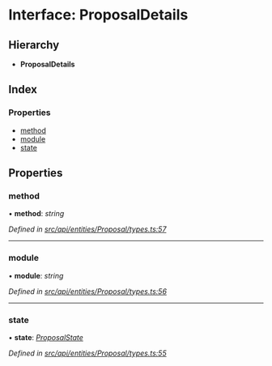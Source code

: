 # Interface: ProposalDetails

## Hierarchy

* **ProposalDetails**

## Index

### Properties

* [method](api_entities_proposal.proposaldetails.md#method)
* [module](api_entities_proposal.proposaldetails.md#module)
* [state](api_entities_proposal.proposaldetails.md#state)

## Properties

###  method

• **method**: *string*

*Defined in [src/api/entities/Proposal/types.ts:57](https://github.com/PolymathNetwork/polymesh-sdk/blob/7e9a732/src/api/entities/Proposal/types.ts#L57)*

___

###  module

• **module**: *string*

*Defined in [src/api/entities/Proposal/types.ts:56](https://github.com/PolymathNetwork/polymesh-sdk/blob/7e9a732/src/api/entities/Proposal/types.ts#L56)*

___

###  state

• **state**: *[ProposalState](../modules/api_entities_proposal.md#proposalstate)*

*Defined in [src/api/entities/Proposal/types.ts:55](https://github.com/PolymathNetwork/polymesh-sdk/blob/7e9a732/src/api/entities/Proposal/types.ts#L55)*
